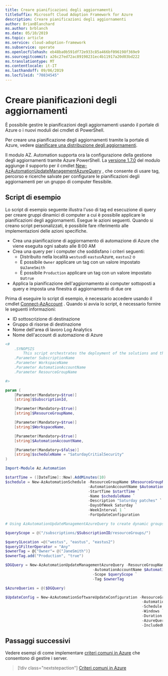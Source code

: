 ```yaml
---
title: Creare pianificazioni degli aggiornamenti
titleSuffix: Microsoft Cloud Adoption Framework for Azure
description: Creare pianificazioni degli aggiornamenti
author: BrianBlanchard
ms.author: brblanch
ms.date: 05/10/2019
ms.topic: article
ms.service: cloud-adoption-framework
ms.subservice: operate
ms.openlocfilehash: eb48ba0b591df72e933c85a466bf096198f369e9
ms.sourcegitcommit: a26c27ed72ac89198231ec4b11917a20d03bd222
ms.translationtype: MT
ms.contentlocale: it-IT
ms.lasthandoff: 09/06/2019
ms.locfileid: "70834545"
---
```

# <a name="create-update-schedules"></a>Creare pianificazioni degli aggiornamenti

È possibile gestire le pianificazioni degli aggiornamenti usando il portale di Azure o i nuovi moduli dei cmdlet di PowerShell.

Per creare una pianificazione degli aggiornamenti tramite la portale di Azure, vedere [pianificare una distribuzione degli aggiornamenti](/azure/automation/automation-tutorial-update-management#schedule-an-update-deployment).

Il modulo AZ. Automation supporta ora la configurazione della gestione degli aggiornamenti tramite Azure PowerShell. La [versione 1.7.0](https://www.powershellgallery.com/packages/Az/1.7.0) del modulo aggiunge il supporto per il cmdlet [New-AzAutomationUpdateManagementAzureQuery](/powershell/module/az.automation/new-azautomationupdatemanagementazurequery?view=azps-1.7.0) , che consente di usare tag, percorso e ricerche salvate per configurare le pianificazioni degli aggiornamenti per un gruppo di computer flessibile.

## <a name="example-script"></a>Script di esempio

Lo script di esempio seguente illustra l'uso di tag ed esecuzione di query per creare gruppi dinamici di computer a cui è possibile applicare le pianificazioni degli aggiornamenti. Esegue le azioni seguenti. Quando si creano script personalizzati, è possibile fare riferimento alle implementazioni delle azioni specifiche.

- Crea una pianificazione di aggiornamento di automazione di Azure che viene eseguita ogni sabato alle 8:00 AM
- Crea una query per i computer che soddisfano i criteri seguenti:
  - Distribuito nella località `westus`di `eastus`Azure, `eastus2` o
  - È possibile `Owner` applicare un tag con un valore impostato su`JaneSmith`
  - È possibile `Production` applicare un tag con un valore impostato su`true`
- Applica la pianificazione dell'aggiornamento ai computer sottoposti a query e imposta una finestra di aggiornamento di due ore

Prima di eseguire lo script di esempio, è necessario accedere usando il cmdlet [Connect-AzAccount](https://docs.microsoft.com/powershell/module/az.accounts/connect-azaccount?view=azps-2.1.0) . Quando si avvia lo script, è necessario fornire le seguenti informazioni:

- ID sottoscrizione di destinazione
- Gruppo di risorse di destinazione
- Nome dell'area di lavoro Log Analytics
- Nome dell'account di automazione di Azure

```powershell
<#
    .SYNOPSIS
        This script orchestrates the deployment of the solutions and the agents.
    .Parameter SubscriptionName
    .Parameter WorkspaceName
    .Parameter AutomationAccountName
    .Parameter ResourceGroupName

#>

param (
    [Parameter(Mandatory=$true)]
    [string]$SubscriptionId,

    [Parameter(Mandatory=$true)]
    [string]$ResourceGroupName,

    [Parameter(Mandatory=$true)]
    [string]$WorkspaceName,

    [Parameter(Mandatory=$true)]
    [string]$AutomationAccountName,

    [Parameter(Mandatory=$false)]
    [string]$scheduleName = "SaturdayCritialSecurity"
)

Import-Module Az.Automation

$startTime = ([DateTime]::Now).AddMinutes(10)
$schedule = New-AzAutomationSchedule -ResourceGroupName $ResourceGroupName `
                                     -AutomationAccountName $AutomationAccountName `
                                     -StartTime $startTime `
                                     -Name $scheduleName `
                                     -Description "Saturday patches" `
                                     -DaysOfWeek Saturday `
                                     -WeekInterval 1 `
                                     -ForUpdateConfiguration

# Using AzAutomationUpdateManagementAzureQuery to create dynamic groups.

$queryScope = @("/subscriptions/$SubscriptionID/resourceGroups/")

$query1Location =@("westus", "eastus", "eastus2")
$query1FilterOperator = "Any"
$ownerTag = @{"Owner"= @("JaneSmith")}
$ownerTag.add("Production", "true")

$DGQuery = New-AzAutomationUpdateManagementAzureQuery -ResourceGroupName $ResourceGroupName `
                                       -AutomationAccountName $AutomationAccountName `
                                       -Scope $queryScope `
                                       -Tag $ownerTag

$AzureQueries = @($DGQuery)

$UpdateConfig = New-AzAutomationSoftwareUpdateConfiguration -ResourceGroupName $ResourceGroupName `
                                                             -AutomationAccountName $AutomationAccountName `
                                                             -Schedule $schedule `
                                                             -Windows `
                                                             -Duration (New-TimeSpan -Hours 2) `
                                                             -AzureQuery $AzureQueries `
                                                             -IncludedUpdateClassification Security,Critical
```

## <a name="next-steps"></a>Passaggi successivi

Vedere esempi di come implementare [criteri comuni in Azure](./common-policies.md) che consentono di gestire i server.

> [!div class="nextstepaction"]
> [Criteri comuni in Azure](./common-policies.md)
